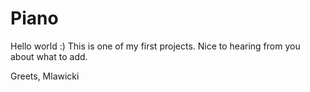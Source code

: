 # Piano
Hello world :)
This is one of my first projects. Nice to hearing from you about what to add.

Greets,
Mlawicki

